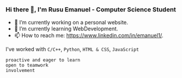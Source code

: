 ### Hi there 👋, I'm Rusu Emanuel - Computer Science Student

- 🔭 I’m currently working on a personal website.
- 🌱 I’m currently learning WebDevelopment.
- 📫 How to reach me: https://www.linkedin.com/in/emanuel1/.

I've worked with ```C/C++```, ```Python```, ```HTML & CSS```, ```JavaScript```

```proactive and eager to learn```<br />
``` open to teamwork ```<br />
``` involvement ```    

